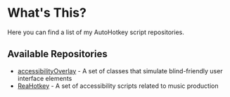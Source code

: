 # What's This?
Here you can find a list of my AutoHotkey script repositories.
## Available Repositories
* [accessibilityOverlay](https://github.com/MatejGolian/accessibilityOverlay) - A set of classes that simulate blind-friendly user interface elements
* [ReaHotkey](https://github.com/MatejGolian/ReaHotkey) - A set of accessibility scripts related to music production
